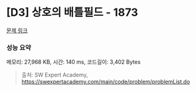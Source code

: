 # [D3] 상호의 배틀필드 - 1873 

[문제 링크](https://swexpertacademy.com/main/code/problem/problemDetail.do?contestProbId=AV5LyE7KD2ADFAXc) 

### 성능 요약

메모리: 27,968 KB, 시간: 140 ms, 코드길이: 3,402 Bytes



> 출처: SW Expert Academy, https://swexpertacademy.com/main/code/problem/problemList.do